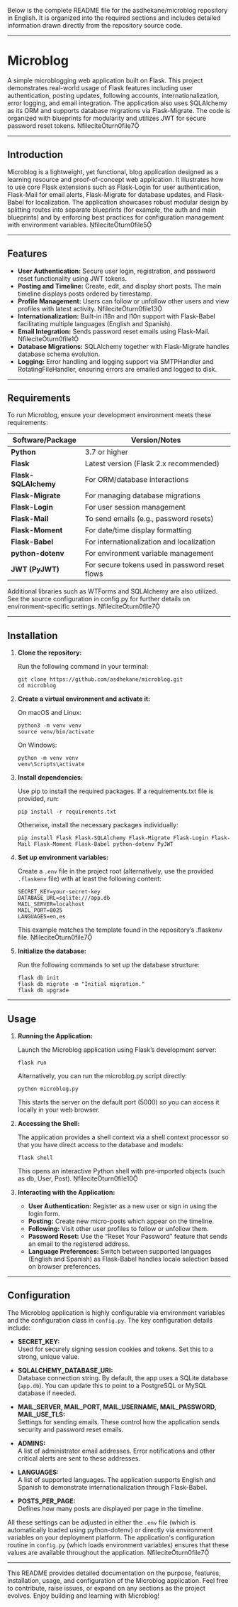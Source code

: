 Below is the complete README file for the asdhekane/microblog repository in English. It is organized into the required sections and includes detailed information drawn directly from the repository source code.

------------------------------------------------------------

# Microblog

A simple microblogging web application built on Flask. This project demonstrates real-world usage of Flask features including user authentication, posting updates, following accounts, internationalization, error logging, and email integration. The application also uses SQLAlchemy as its ORM and supports database migrations via Flask-Migrate. The code is organized with blueprints for modularity and utilizes JWT for secure password reset tokens. fileciteturn0file7

------------------------------------------------------------

## Introduction

Microblog is a lightweight, yet functional, blog application designed as a learning resource and proof-of-concept web application. It illustrates how to use core Flask extensions such as Flask-Login for user authentication, Flask-Mail for email alerts, Flask-Migrate for database updates, and Flask-Babel for localization. The application showcases robust modular design by splitting routes into separate blueprints (for example, the auth and main blueprints) and by enforcing best practices for configuration management with environment variables. fileciteturn0file5

------------------------------------------------------------

## Features

- **User Authentication:** Secure user login, registration, and password reset functionality using JWT tokens.
- **Posting and Timeline:** Create, edit, and display short posts. The main timeline displays posts ordered by timestamp.
- **Profile Management:** Users can follow or unfollow other users and view profiles with latest activity. fileciteturn0file13
- **Internationalization:** Built-in i18n and l10n support with Flask-Babel facilitating multiple languages (English and Spanish).
- **Email Integration:** Sends password reset emails using Flask-Mail. fileciteturn0file1
- **Database Migrations:** SQLAlchemy together with Flask-Migrate handles database schema evolution.
- **Logging:** Error handling and logging support via SMTPHandler and RotatingFileHandler, ensuring errors are emailed and logged to disk.

------------------------------------------------------------

## Requirements

To run Microblog, ensure your development environment meets these requirements:

| **Software/Package**      | **Version/Notes**                                |
|---------------------------|--------------------------------------------------|
| **Python**                | 3.7 or higher                                    |
| **Flask**                 | Latest version (Flask 2.x recommended)           |
| **Flask-SQLAlchemy**      | For ORM/database interactions                    |
| **Flask-Migrate**         | For managing database migrations                 |
| **Flask-Login**           | For user session management                      |
| **Flask-Mail**            | To send emails (e.g., password resets)           |
| **Flask-Moment**          | For date/time display formatting                 |
| **Flask-Babel**           | For internationalization and localization         |
| **python-dotenv**         | For environment variable management              |
| **JWT (PyJWT)**           | For secure tokens used in password reset flows   |

Additional libraries such as WTForms and SQLAlchemy are also utilized. See the source configuration in config.py for further details on environment-specific settings. fileciteturn0file7

------------------------------------------------------------

## Installation

1. **Clone the repository:**

   Run the following command in your terminal:
   
   ```
   git clone https://github.com/asdhekane/microblog.git
   cd microblog
   ```

2. **Create a virtual environment and activate it:**

   On macOS and Linux:
   
   ```
   python3 -m venv venv
   source venv/bin/activate
   ```
   
   On Windows:
   
   ```
   python -m venv venv
   venv\Scripts\activate
   ```

3. **Install dependencies:**

   Use pip to install the required packages. If a requirements.txt file is provided, run:
   
   ```
   pip install -r requirements.txt
   ```
   
   Otherwise, install the necessary packages individually:
   
   ```
   pip install Flask Flask-SQLAlchemy Flask-Migrate Flask-Login Flask-Mail Flask-Moment Flask-Babel python-dotenv PyJWT
   ```

4. **Set up environment variables:**

   Create a `.env` file in the project root (alternatively, use the provided `.flaskenv` file) with at least the following content:
   
   ```
   SECRET_KEY=your-secret-key
   DATABASE_URL=sqlite:///app.db
   MAIL_SERVER=localhost
   MAIL_PORT=8025
   LANGUAGES=en,es
   ```
   
   This example matches the template found in the repository’s .flaskenv file. fileciteturn0file7

5. **Initialize the database:**

   Run the following commands to set up the database structure:
   
   ```
   flask db init
   flask db migrate -m "Initial migration."
   flask db upgrade
   ```

------------------------------------------------------------

## Usage

1. **Running the Application:**

   Launch the Microblog application using Flask’s development server:
   
   ```
   flask run
   ```
   
   Alternatively, you can run the microblog.py script directly:
   
   ```
   python microblog.py
   ```
   
   This starts the server on the default port (5000) so you can access it locally in your web browser.

2. **Accessing the Shell:**

   The application provides a shell context via a shell context processor so that you have direct access to the database and models:
   
   ```
   flask shell
   ```
   
   This opens an interactive Python shell with pre-imported objects (such as db, User, Post). fileciteturn0file10

3. **Interacting with the Application:**

   - **User Authentication:** Register as a new user or sign in using the login form.
   - **Posting:** Create new micro-posts which appear on the timeline.
   - **Following:** Visit other user profiles to follow or unfollow them.
   - **Password Reset:** Use the “Reset Your Password” feature that sends an email to the registered address.
   - **Language Preferences:** Switch between supported languages (English and Spanish) as Flask-Babel handles locale selection based on browser preferences.

------------------------------------------------------------

## Configuration

The Microblog application is highly configurable via environment variables and the configuration class in `config.py`. The key configuration details include:

- **SECRET_KEY:**  
  Used for securely signing session cookies and tokens. Set this to a strong, unique value.
  
- **SQLALCHEMY_DATABASE_URI:**  
  Database connection string. By default, the app uses a SQLite database (`app.db`). You can update this to point to a PostgreSQL or MySQL database if needed.
  
- **MAIL_SERVER, MAIL_PORT, MAIL_USERNAME, MAIL_PASSWORD, MAIL_USE_TLS:**  
  Settings for sending emails. These control how the application sends security and password reset emails.
  
- **ADMINS:**  
  A list of administrator email addresses. Error notifications and other critical alerts are sent to these addresses.
  
- **LANGUAGES:**  
  A list of supported languages. The application supports English and Spanish to demonstrate internationalization through Flask-Babel.
  
- **POSTS_PER_PAGE:**  
  Defines how many posts are displayed per page in the timeline.
  
All these settings can be adjusted in either the `.env` file (which is automatically loaded using python-dotenv) or directly via environment variables on your deployment platform. The application's configuration routine in `config.py` (which loads environment variables) ensures that these values are available throughout the application. fileciteturn0file7

------------------------------------------------------------

This README provides detailed documentation on the purpose, features, installation, usage, and configuration of the Microblog application. Feel free to contribute, raise issues, or expand on any sections as the project evolves. Enjoy building and learning with Microblog!
